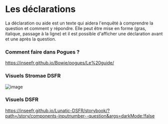 # Les déclarations

La déclaration ou aide est un texte qui aidera l'enquêté à comprendre la question et comment y répondre. 
Elle peut être mise en forme (gras, italique, passage à la ligne) et il est possible d'afficher une déclaration avant et une après la question.

### Comment faire dans Pogues ?

https://inseefr.github.io/Bowie/pogues/Le%20guide/

### Visuels Stromae DSFR

![image](https://github.com/InseeFr/Stromae/assets/71011059/47941485-fef9-405f-bdd4-4245b07ef0a8)

### Visuels DSFR

https://inseefr.github.io/Lunatic-DSFR/storybook/?path=/story/components-inputnumber--question&args=darkMode:!false
